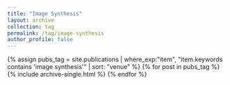```yaml
---
title: "Image Synthesis"
layout: archive
collection: tag
permalink: /tag/image-synthesis
author_profile: false
---
```


{% assign pubs_tag = site.publications | where_exp:"item", "item.keywords contains 'image synthesis'" | sort: "venue" %}
{% for post in pubs_tag %}
  {% include archive-single.html %}
{% endfor %}